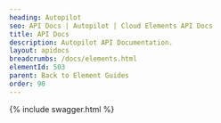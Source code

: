 ```yaml
---
heading: Autopilot
seo: API Docs | Autopilot | Cloud Elements API Docs
title: API Docs
description: Autopilot API Documentation.
layout: apidocs
breadcrumbs: /docs/elements.html
elementId: 503
parent: Back to Element Guides
order: 90
---
```


{% include swagger.html %}
